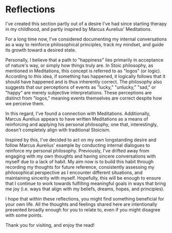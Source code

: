 # Reflections

I've created this section partly out of a desire I've had since starting therapy in my childhood, and partly inspired by Marcus Aurelius' Meditations.

For a long time now, I've considered documenting my internal conversations as a way to reinforce philosophical principles, track my mindset, and guide its growth toward a desired state.

Personally, I believe that a path to "happiness" lies primarily in acceptance of nature's way, or simply how things truly are. In Stoic philosophy, as mentioned in Meditations, this concept is referred to as "logos" (or logic). According to this idea, if something has happened, it logically follows that it should have happened and is thus inherently correct. The philosophy also suggests that our perceptions of events as "lucky," "unlucky," "sad," or "happy" are merely subjective interpretations. These perceptions are distinct from "logos," meaning events themselves are correct despite how we perceive them.

In this regard, I've found a connection with Meditations. Additionally, Marcus Aurelius appears to have written Meditations as a means of reinforcing and applying his personal philosophy, one that, interestingly, doesn't completely align with traditional Stoicism.

Inspired by this, I've decided to act on my own longstanding desire and follow Marcus Aurelius' example by conducting internal dialogues to reinforce my personal philosophy. Previously, I've drifted away from engaging with my own thoughts and having sincere conversations with myself due to a lack of habit. My aim now is to build this habit through recording my thoughts for future reference, consistently assessing my philosophical perspective as I encounter different situations, and maintaining sincerity with myself. Hopefully, this will be enough to ensure that I continue to work towards fulfilling meaningful goals in ways that bring me joy (i.e. ways that align with my beliefs, dreams, hopes, and principles).

I hope that within these reflections, you might find something beneficial for your own life. All the thoughts and feelings shared here are intentionally presented broadly enough for you to relate to, even if you might disagree with some points.

Thank you for visiting, and enjoy the read!
